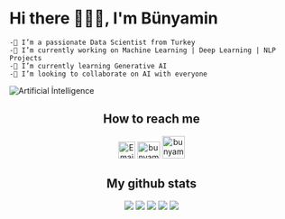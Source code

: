 # Hi there 👋👋👋, I'm Bünyamin
    -🔭 I’m a passionate Data Scientist from Turkey
    -🔭 I’m currently working on Machine Learning | Deep Learning | NLP Projects
    -🌱 I’m currently learning Generative AI
    -👯 I’m looking to collaborate on AI with everyone
![Artificial İntelligence](https://cdn.pixabay.com/photo/2018/09/27/09/22/artificial-intelligence-3706562_960_720.jpg)

<h2 align="center"> How to reach me </h2>
<p align = "center">
<a href="mailto:muhendisbp@gmail.com"><img alt="Email" src="https://img.shields.io/badge/Email-blue?style=flat&logo=gmail" height="30"></a>
<a href="https://twitter.com/bunyaminplt_" target="blank"><img src="https://raw.githubusercontent.com/rahuldkjain/github-profile-readme-generator/master/src/images/icons/Social/twitter.svg" alt="bunyaminplt_" height="30" width="40" /></a>
<a href="https://linkedin.com/in/bunyamin-polat" target="blank"><img src="https://raw.githubusercontent.com/rahuldkjain/github-profile-readme-generator/master/src/images/icons/Social/linked-in-alt.svg" alt="bunyamin-polat" height="40" width="40" /></a>
</p>

<h2 align="center"> My github stats </h2>
<p align="center">
    <img src="https://github-profile-summary-cards.vercel.app/api/cards/profile-details?username=bunyamin-polat&theme=monokai" >
    <img src="https://github-profile-summary-cards.vercel.app/api/cards/repos-per-language?username=bunyamin-polat&theme=monokai" >
    <img src="https://github-profile-summary-cards.vercel.app/api/cards/most-commit-language?username=bunyamin-polat&theme=monokai" >
    <img src="https://github-profile-summary-cards.vercel.app/api/cards/stats?username=bunyamin-polat&theme=monokai" >
    <img src="https://github-profile-summary-cards.vercel.app/api/cards/productive-time?username=bunyamin-polat&theme=monokai" >
</p>
